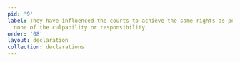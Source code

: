 ```yaml
---
pid: '9'
label: They have influenced the courts to achieve the same rights as people, with
  none of the culpability or responsibility.
order: '08'
layout: declaration
collection: declarations
---
```

